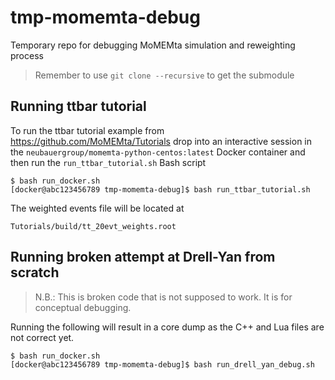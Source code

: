 # tmp-momemta-debug
Temporary repo for debugging MoMEMta simulation and reweighting process

> Remember to use `git clone --recursive` to get the submodule

## Running ttbar tutorial

To run the ttbar tutorial example from https://github.com/MoMEMta/Tutorials drop into an interactive session in the `neubauergroup/momemta-python-centos:latest` Docker container and then run the `run_ttbar_tutorial.sh` Bash script

```console
$ bash run_docker.sh
[docker@abc123456789 tmp-momemta-debug]$ bash run_ttbar_tutorial.sh
```

The weighted events file will be located at

```
Tutorials/build/tt_20evt_weights.root
```

## Running broken attempt at Drell-Yan from scratch

> N.B.: This is broken code that is not supposed to work. It is for conceptual debugging.

Running the following will result in a core dump as the C++ and Lua files are not correct yet.
```console
$ bash run_docker.sh
[docker@abc123456789 tmp-momemta-debug]$ bash run_drell_yan_debug.sh
```
